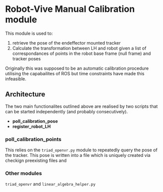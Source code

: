# Robot-Vive Manual Calibration module
This module is used to:
1. retrieve the pose of the endeffector mounted tracker
2. Calculate the transformation between LH and robot given a list of correspondances of points in the robot base frame (null frame) and tracker poses

Originally this was supposed to be an automatic calibration procedure utilising the capabailites of ROS but time constraints have made this infeasible.

## Architecture

The two main functionalites outlined above are realised by two scripts that can be started independently (and probably consecutively).

- **poll_calibration_pose**
- **register_robot_LH**

### poll_calibration_points

This relies on the `triad_openvr.py` module to repeatedly query the pose of the tracker. This pose is written into a file which is uniquely created via checkign preexisting files and 


### Other modules

`triad_openvr` and `linear_algebra_helper.py`